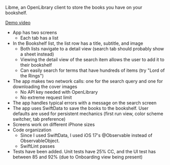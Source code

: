 Libme, an OpenLibrary client to store the books you have on your bookshelf.

[Demo video](https://www.loom.com/share/6b93067367034e3fbae0bf1fa20555fb?sid=556a9fbd-754a-441d-8eef-3ea754a241cd)

* App has two screens
    * Each tab has a list
* In the Bookshelf list, the list row has a title, subtitle, and image
    * Both lists navigate to a detail view (search tab should probably show a sheet instead)
    * Viewing the detail view of the search item allows the user to add it to their bookshelf
    * Can easily search for terms that have hundreds of items (try "Lord of the Rings")
* The app makes two network calls: one for the search query and one for downloading the cover images
    * No API key needed with OpenLibrary
    * No extreme request limit
* The app handles typical errors with a message on the search screen
* The app uses SwiftData to save the books to the bookshelf. User defaults are used for persistent mechanics (first run view, color scheme switcher, tab preference)
* Screens work on different iPhone sizes
* Code organization
     * Since I used SwiftData, I used iOS 17's @Observable instead of ObservableObject.
     * SwiftLint passes
* Tests have been added. Unit tests have 25% CC, and the UI test has between 85 and 92% (due to Onboarding view being present)

